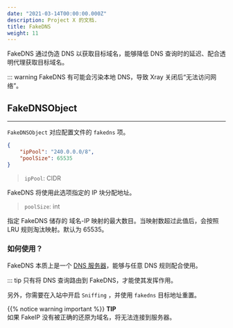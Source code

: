 ```yaml
---
date: "2021-03-14T00:00:00.000Z"
description: Project X 的文档.
title: FakeDNS
weight: 11
---
```


FakeDNS 通过伪造 DNS 以获取目标域名，能够降低 DNS 查询时的延迟、配合透明代理获取目标域名。


::: warning
FakeDNS 有可能会污染本地 DNS，导致 Xray 关闭后“无法访问网络”。




## FakeDNSObject
---
`FakeDNSObject` 对应配置文件的 `fakedns` 项。

```json
{
    "ipPool": "240.0.0.0/8",
    "poolSize": 65535
}
```

> `ipPool`: CIDR 

FakeDNS 将使用此选项指定的 IP 块分配地址。

> `poolSize`: int

指定 FakeDNS 储存的 域名-IP 映射的最大数目。当映射数超过此值后，会按照 LRU 规则淘汰映射。默认为 65535。



### 如何使用？

FakeDNS 本质上是一个 [DNS 服务器](../dns#serverobject)，能够与任意 DNS 规则配合使用。

::: tip
只有将 DNS 查询路由到 FakeDNS，才能使其发挥作用。


另外，你需要在入站中开启 `Sniffing` ，并使用 `fakedns` 目标地址重置。

{{% notice warning important %}}
**TIP**\
如果 FakeIP 没有被正确的还原为域名，将无法连接到服务器。

